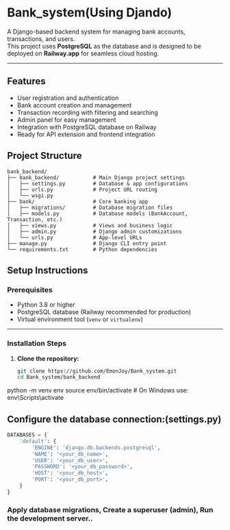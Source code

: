 # Bank_system(Using Djando)

A Django-based backend system for managing bank accounts, transactions, and users.  
This project uses **PostgreSQL** as the database and is designed to be deployed on **Railway.app** for seamless cloud hosting.

---

## Features

- User registration and authentication
- Bank account creation and management
- Transaction recording with filtering and searching
- Admin panel for easy management
- Integration with PostgreSQL database on Railway
- Ready for API extension and frontend integration

## Project Structure

```text
bank_backend/
├── bank_backend/           # Main Django project settings
│   ├── settings.py         # Database & app configurations
│   ├── urls.py             # Project URL routing
│   └── wsgi.py             
├── bank/                   # Core banking app
│   ├── migrations/         # Database migration files
│   ├── models.py           # Database models (BankAccount, Transaction, etc.)
│   ├── views.py            # Views and business logic
│   ├── admin.py            # Django admin customizations
│   └── urls.py             # App-level URLs
├── manage.py               # Django CLI entry point
└── requirements.txt        # Python dependencies
```


## Setup Instructions

### Prerequisites

- Python 3.8 or higher
- PostgreSQL database (Railway recommended for production)
- Virtual environment tool (`venv` or `virtualenv`)

---

### Installation Steps

1. **Clone the repository:**

   ```bash
   git clone https://github.com/EmonJoy/Bank_system.git
   cd Bank_system/bank_backend

python -m venv env
source env/bin/activate        # On Windows use: env\Scripts\activate
## Configure the database connection:(settings.py)
```python
DATABASES = {
    'default': {
        'ENGINE': 'django.db.backends.postgresql',
        'NAME': '<your_db_name>',
        'USER': '<your_db_user>',
        'PASSWORD': '<your_db_password>',
        'HOST': '<your_db_host>',
        'PORT': '<your_db_port>',
    }
}
```

### Apply database migrations, Create a superuser (admin), Run the development server..




